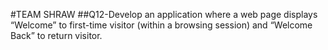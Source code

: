 #TEAM SHRAW
##Q12-Develop an application where a web page displays “Welcome” to first-time visitor (within a 
browsing session) and “Welcome Back” to return visitor. 
